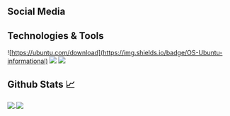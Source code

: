 ## Social Media

## Technologies & Tools
![https://ubuntu.com/download](https://img.shields.io/badge/OS-Ubuntu-informational)
![](https://img.shields.io/badge/Editor-IntellJ_IDEA-informational)
![](https://img.shields.io/badge/Favorite%20Language-Java-informational)

## Github Stats &#x1f4c8;
<a href="https://github.com/Endwiz">
  <img align="center" src="https://github-readme-stats.vercel.app/api/top-langs/?username=Endwiz&title_color=ffffff&text_color=c9cacc&icon_color=2bbc8a&bg_color=1d1f21">
</a>

<a href="https://github.com/Endwiz">
  <img align="center" src="https://github-readme-stats.vercel.app/api?username=Endwiz&show_icons=true&theme=material-palenight&?count_private=false&include_all_commits=false">
</a>
